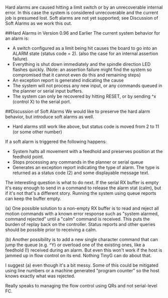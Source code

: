 Hard alarms are caused hitting a limit switch or by an unrecoverable internal error. In this case the system is considered unrecoverable and the current job is presumed lost. Soft alarms are not yet supported; see Discussion of Soft Alarms as we work this out.  

##Hard Alarms in Version 0.96 and Earlier
The current system behavior for an alarm is:
* A switch configured as a limit being hit causes the board to go into an ALARM state (status code = 2).  (also the case for an internal assertion failure).
* Everything is shut down immediately and the spindle direction LED flashes quickly. (Note: an assertion failure might find the system so compromised that it cannot even do this and remaining steps)
* An exception report is generated indicating the cause
* The system will not process any new input, or any commands queued in the planner or serial input buffers.
* The system can only be recovered by hitting RESET, or by sending ^x (control X) to the serial port.

##Discussion of Soft Alarms 
We would like to preserve the hard alarm behavior, but introduce soft alarms as well.
* Hard alarms still work like above, but status code is moved from 2 to 11 (or some other number)

If a soft alarm is triggered the following happens:
* System halts all movement with a feedhold and preserves position at the feedhold point.
* Stops processing any commands in the planner or serial queue
* Generates an exception report indicating the type of alarm. The type is returned as a status code (2) and some displayable message text.

The interesting question is what to do next. If the serial RX buffer is empty it's easy enough to send in a command to release the alarm stat (calm), but if it's not that's a different story. Running the system using queue reports can keep the buffer empty. 

(a) One possible solution to a non-empty RX buffer is to read and reject all motion commands with a known error response such as "system alarmed, command rejected" until a "calm" command is received. This puts the burden of replay back on the controller. Status reports and other queries should be possible prior to receiving a calm.

(b) Another possibility is to add a new single character command that can jump the queue (e.g. ^Y) or overload one of the existing ones, like a feedhold (!) received during an alarm. But even this won't work if the host is jammed up in flow control on its end. Nothing TinyG can do about that.

I suggest (a) even though it's a bit messy. Some of this could be mitigated using line numbers or a machine generated "program counter" so the host knows exactly what was rejected.

Really speaks to managing the flow control using QRs and not serial-level FC.
